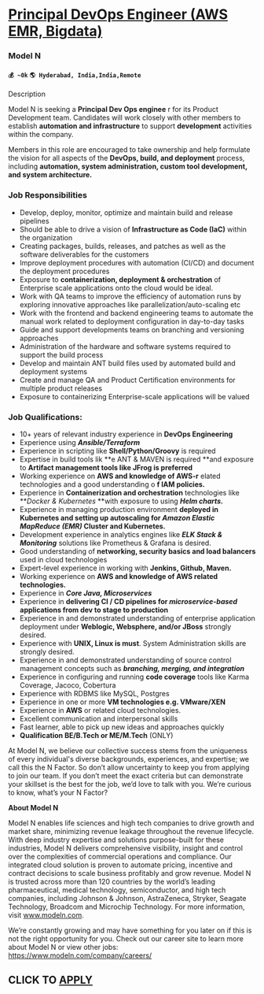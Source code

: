 # [Principal DevOps Engineer (AWS EMR, Bigdata)](https://www.remotewlb.com/apply/principal-devops-engineer-aws-emr-bigdata)  
### Model N  
#### `💰 ~0k` `🌎 Hyderabad, India,India,Remote`  

Description

Model N is seeking a **Principal Dev Ops enginee** r for its Product Development team. Candidates will work closely with other members to establish **automation and infrastructure** to support **development** activities within the company.

Members in this role are encouraged to take ownership and help formulate the vision for all aspects of the **DevOps, build, and deployment** process, including **automation, system administration, custom tool development, and system architecture.**

### Job Responsibilities

  * Develop, deploy, monitor, optimize and maintain build and release pipelines
  * Should be able to drive a vision of **Infrastructure as Code (IaC)** within the organization
  * Creating packages, builds, releases, and patches as well as the software deliverables for the customers
  * Improve deployment procedures with automation (CI/CD) and document the deployment procedures
  * Exposure to **containerization, deployment & orchestration** of Enterprise scale applications onto the cloud would be ideal. 
  * Work with QA teams to improve the efficiency of automation runs by exploring innovative approaches like parallelization/auto-scaling etc
  * Work with the frontend and backend engineering teams to automate the manual work related to deployment configuration in day-to-day tasks
  * Guide and support developments teams on branching and versioning approaches
  * Administration of the hardware and software systems required to support the build process
  * Develop and maintain ANT build files used by automated build and deployment systems
  * Create and manage QA and Product Certification environments for multiple product releases
  * Exposure to containerizing Enterprise-scale applications will be valued

### Job Qualifications:

  * 10+ years of relevant industry experience in **DevOps Engineering**
  * Experience using **_Ansible/Terraform_**
  * Experience in scripting like **Shell/Python/Groovy** is required
  * Expertise in build tools lik **e ANT & MAVEN is required **and exposure to **Artifact management tools like JFrog is preferred**
  * Working experience on **AWS and knowledge of AWS-r** elated technologies and a good understanding o **f IAM policies.**
  * Experience in **Containerization and orchestration** technologies like **_Docker & Kubernetes_ **with exposure to using **_Helm charts._**
  * Experience in managing production environment **deployed in Kubernetes and setting up autoscaling for _Amazon Elastic MapReduce (EMR)_ Cluster and Kubernetes.**
  * Development experience in analytics engines like **_ELK Stack & Monitoring_** solutions like Prometheus & Grafana is desired.
  * Good understanding of **networking, security basics and load balancers** used in cloud technologies
  * Expert-level experience in working with **Jenkins, Github, Maven.**
  * Working experience on **AWS and knowledge of AWS related technologies.**
  * Experience in **_Core Java, Microservices_**
  * Experience in **delivering CI / CD pipelines for _microservice-based_ applications from dev to stage to production**
  * Experience in and demonstrated understanding of enterprise application deployment under **Weblogic, Websphere, and/or JBoss** strongly desired.
  * Experience with **UNIX, Linux is must**. System Administration skills are strongly desired.
  * Experience in and demonstrated understanding of source control management concepts such as _**branching, merging, and integration**_
  * Experience in configuring and running **code coverage** tools like Karma Coverage, Jacoco, Cobertura
  * Experience with RDBMS like MySQL, Postgres
  * Experience in one or more **VM technologies e.g. VMware/XEN**
  * Experience in **AWS** or related cloud technologies.
  * Excellent communication and interpersonal skills
  * Fast learner, able to pick up new ideas and approaches quickly
  *  **Qualification BE/B.Tech or ME/M.Tech** (ONLY)

At Model N, we believe our collective success stems from the uniqueness of every individual's diverse backgrounds, experiences, and expertise; we call this the N Factor. So don’t allow uncertainty to keep you from applying to join our team. If you don’t meet the exact criteria but can demonstrate your skillset is the best for the job, we’d love to talk with you. We’re curious to know, what’s your N Factor?

**About Model N**

Model N enables life sciences and high tech companies to drive growth and market share, minimizing revenue leakage throughout the revenue lifecycle. With deep industry expertise and solutions purpose-built for these industries, Model N delivers comprehensive visibility, insight and control over the complexities of commercial operations and compliance. Our integrated cloud solution is proven to automate pricing, incentive and contract decisions to scale business profitably and grow revenue. Model N is trusted across more than 120 countries by the world’s leading pharmaceutical, medical technology, semiconductor, and high tech companies, including Johnson & Johnson, AstraZeneca, Stryker, Seagate Technology, Broadcom and Microchip Technology. For more information, visit www.modeln.com.

  

We’re constantly growing and may have something for you later on if this is not the right opportunity for you. Check out our career site to learn more about Model N or view other jobs: https://www.modeln.com/company/careers/

  
## CLICK TO [APPLY](https://www.remotewlb.com/apply/principal-devops-engineer-aws-emr-bigdata)

